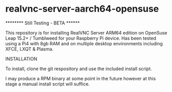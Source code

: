 # realvnc-server-aarch64-opensuse

******** Still Testing - BETA ******

This repository is for installing RealVNC Server ARM64 edition on OpenSuse Leap 15.2+ / Tumblweed for your Raspberry Pi device.  Has been tested using a Pi4 with 8gb RAM and on multiple desktop environments including XFCE, LXQT & Plasma.

INSTALLATION

To install, clone the git respository and use the included install script.

I may produce a RPM binary at some point in the future however at this stage a manual install script will suffice.





